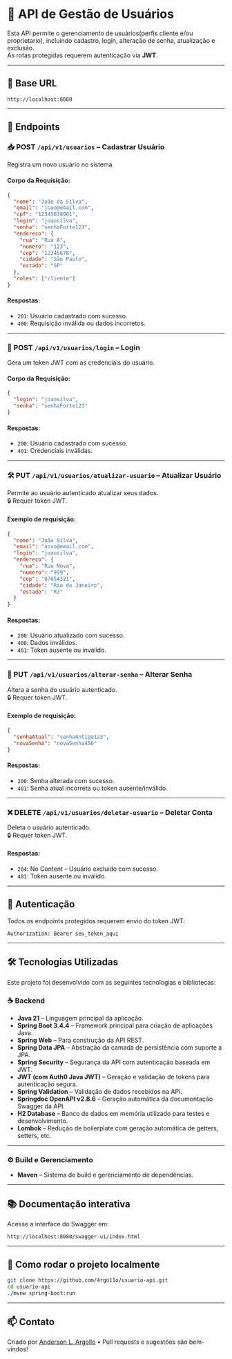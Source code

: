 # 🔐 API de Gestão de Usuários

Esta API permite o gerenciamento de usuários(perfis cliente e/ou proprietario), incluindo cadastro, login, alteração de senha, atualização e exclusão.  
As rotas protegidas requerem autenticação via **JWT**.

---

## 🔗 Base URL

```
http://localhost:8080
```

---

## 📌 Endpoints

### 📥 POST `/api/v1/usuarios` – Cadastrar Usuário

Registra um novo usuário no sistema.

#### Corpo da Requisição:
```json
{
  "nome": "João da Silva",
  "email": "joao@email.com",
  "cpf": "12345678901",
  "login": "joaosilva",
  "senha": "senhaForte123",
  "endereco": {
    "rua": "Rua A",
    "numero": "123",
    "cep": "12345678",
    "cidade": "São Paulo",
    "estado": "SP"
  },
  "roles": ["cliente"]
}
```

#### Respostas:
- `201`: Usuário cadastrado com sucesso.
- `400`: Requisição inválida ou dados incorretos.

---

### 🔐 POST `/api/v1/usuarios/login` – Login

Gera um token JWT com as credenciais do usuário.

#### Corpo da Requisição:
```json
{
  "login": "joaosilva",
  "senha": "senhaForte123"
}
```

#### Respostas:
- `200`: Usuário cadastrado com sucesso.
- `401`: Credenciais inválidas.

---

### 🛠 PUT `/api/v1/usuarios/atualizar-usuario` – Atualizar Usuário

Permite ao usuário autenticado atualizar seus dados.  
🔒 Requer token JWT.

#### Exemplo de requisição:
```json
{
  "nome": "João Silva",
  "email": "novo@email.com",
  "login": "joaosilva",
  "endereco": {
    "rua": "Rua Nova",
    "numero": "999",
    "cep": "87654321",
    "cidade": "Rio de Janeiro",
    "estado": "RJ"
  }
}
```

#### Respostas:
- `200`: Usuário atualizado com sucesso.
- `400`: Dados inválidos.
- `401`: Token ausente ou inválido.


---

### 🔑 PUT `/api/v1/usuarios/alterar-senha` – Alterar Senha

Altera a senha do usuário autenticado.  
🔒 Requer token JWT.

#### Exemplo de requisição:
```json
{
  "senhaAtual": "senhaAntiga123",
  "novaSenha": "novaSenha456"
}
```

#### Respostas:
- `200`: Senha alterada com sucesso.
- `401`: Senha atual incorreta ou token ausente/inválido.


---

### ❌ DELETE `/api/v1/usuarios/deletar-usuario` – Deletar Conta

Deleta o usuário autenticado.  
🔒 Requer token JWT.

#### Respostas:
- `204`:  No Content – Usuário excluído com sucesso.
- `401`: Token ausente ou inválido.


---

## 🔧 Autenticação

Todos os endpoints protegidos requerem envio do token JWT:

```http
Authorization: Bearer seu_token_aqui
```

---

## 🛠 Tecnologias Utilizadas

Este projeto foi desenvolvido com as seguintes tecnologias e bibliotecas:

### ☕ Backend
- **Java 21** – Linguagem principal da aplicação.
- **Spring Boot 3.4.4** – Framework principal para criação de aplicações Java.
- **Spring Web** – Para construção da API REST.
- **Spring Data JPA** – Abstração da camada de persistência com suporte a JPA.
- **Spring Security** – Segurança da API com autenticação baseada em JWT.
- **JWT (com Auth0 Java JWT)** – Geração e validação de tokens para autenticação segura.
- **Spring Validation** – Validação de dados recebidos na API.
- **Springdoc OpenAPI v2.8.6** – Geração automática da documentação Swagger da API.
- **H2 Database** – Banco de dados em memória utilizado para testes e desenvolvimento.
- **Lombok** – Redução de boilerplate com geração automática de getters, setters, etc.

---

### ⚙️ Build e Gerenciamento
- **Maven** – Sistema de build e gerenciamento de dependências.

---
## 📚 Documentação interativa

Acesse a interface do Swagger em:

```
http://localhost:8080/swagger-ui/index.html
```

---

## 🚀 Como rodar o projeto localmente

```bash
git clone https://github.com/4rgo11o/usuario-api.git
cd usuario-api
./mvnw spring-boot:run
```

---

## 📫 Contato

Criado por [Anderson L. Argollo](https://github.com/4rgo11o) • Pull requests e sugestões são bem-vindos!